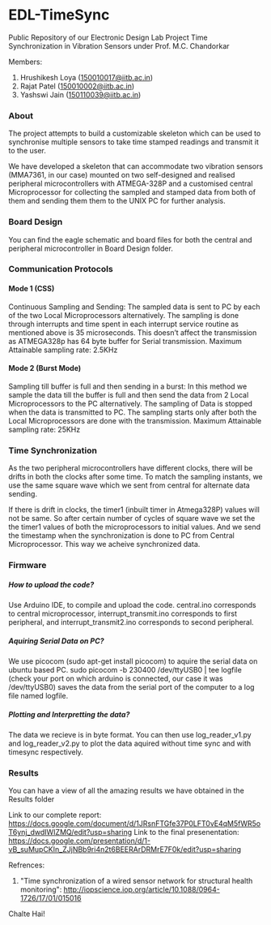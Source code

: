 # EDL-TimeSync
Public Repository of our Electronic Design Lab Project Time Synchronization in Vibration Sensors under Prof. M.C. Chandorkar

Members:
1. Hrushikesh Loya (150010017@iitb.ac.in)
2. Rajat Patel (150010002@iitb.ac.in)
3. Yashswi Jain (150110039@iitb.ac.in)

### About

The project attempts to build a customizable skeleton which can be used to synchronise multiple sensors to take time stamped readings and transmit it to the user. 

We have developed a skeleton that can accommodate two vibration sensors (MMA7361, in our case) mounted on two self-designed and realised peripheral microcontrollers with ATMEGA-328P and a customised central Microprocessor for collecting the sampled and stamped data from both of them and sending them them to the UNIX PC for further analysis. 

### Board Design

You can find the eagle schematic and board files for both the central and peripheral microcontroller in Board Design folder.

### Communication Protocols

#### Mode 1 (CSS)
Continuous Sampling and Sending: The sampled data is sent to PC by each of the two Local Microprocessors alternatively. The sampling is done through interrupts and time spent in each interrupt service routine as mentioned above is 35 microseconds. This doesn’t affect the transmission as ATMEGA328p has 64 byte buffer for Serial transmission.
Maximum Attainable sampling rate: 2.5KHz

#### Mode 2 (Burst Mode)
Sampling till buffer is full and then sending in a burst: In this method we sample the data till the buffer is full and then send the data from 2 Local Microprocessors to the PC alternatively. The sampling of Data is stopped when the data is transmitted to PC. The sampling starts only after both the Local Microprocessors are done with the transmission.
Maximum Attainable sampling rate: 25KHz

### Time Synchronization

As the two peripheral microcontrollers have different clocks, there will be drifts in both the clocks after some time. To match the sampling instants, we use the same square wave which we sent from central for alternate data sending.

If there is drift in clocks, the timer1 (inbuilt timer in Atmega328P) values will not be same. So after certain number of cycles of square wave we set the the timer1 values of both the  microprocessors to initial values. And we send the timestamp when the synchronization is done to PC from Central Microprocessor. This way we acheive synchronized data.

### Firmware

##### How to upload the code?
Use Arduino IDE, to compile and upload the code. central.ino corresponds to central microprocessor, interrupt_transmit.ino corresponds to first peripheral, and interrupt_transmit2.ino corresponds to second peripheral.

##### Aquiring Serial Data on PC?
We use picocom (sudo apt-get install picocom) to aquire the serial data on ubuntu based PC. 
sudo picocom -b 230400 /dev/ttyUSB0 | tee logfile  (check your port on which arduino is connected, our case it was /dev/ttyUSB0)  saves the data from the serial port of the computer to a log file named logfile.

##### Plotting and Interpretting the data?
The data we recieve is in byte format.
You can then use log_reader_v1.py and log_reader_v2.py to plot the data aquired without time sync and with timesync respectively.

### Results

You can have a view of all the amazing results we have obtained in the Results folder


Link to our complete report: https://docs.google.com/document/d/1JRsnFTGfe37P0LFT0vE4qM5fWR5oT6ynj_dwdIWIZMQ/edit?usp=sharing
Link to the final presenentation: https://docs.google.com/presentation/d/1-vB_suMupCKIn_ZJjNBb9ri4n2t6BEERArDRMrE7F0k/edit?usp=sharing

Refrences: 

1. "Time synchronization of a wired sensor network for structural health monitoring":  http://iopscience.iop.org/article/10.1088/0964-1726/17/01/015016

Chalte Hai!


